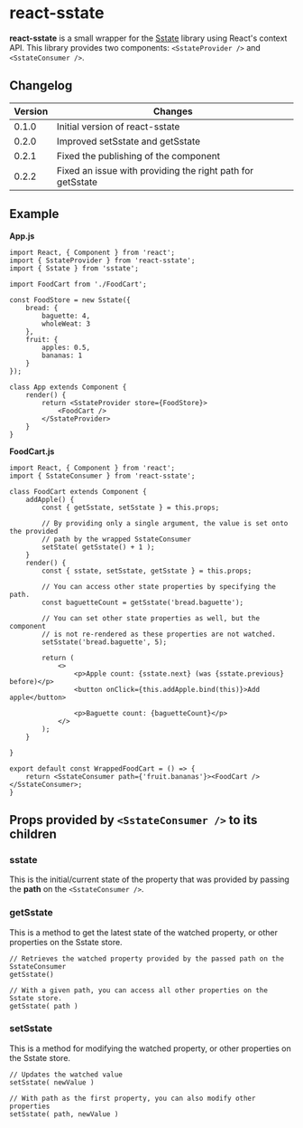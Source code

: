 # react-sstate

**react-sstate** is a small wrapper for the [Sstate](https://www.npmjs.com/package/sstate) library using React's context API. This library provides two
components: `<SstateProvider />` and `<SstateConsumer />`.

## Changelog

| Version | Changes                     |
| ------- | --------------------------- |
| 0.1.0   | Initial version of react-sstate |
| 0.2.0   | Improved setSstate and getSstate |
| 0.2.1   | Fixed the publishing of the component |
| 0.2.2   | Fixed an issue with providing the right path for getSstate |

## Example

**App.js**
```
import React, { Component } from 'react';
import { SstateProvider } from 'react-sstate';
import { Sstate } from 'sstate';

import FoodCart from './FoodCart';

const FoodStore = new Sstate({
    bread: { 
        baguette: 4, 
        wholeWeat: 3 
    }, 
    fruit: { 
        apples: 0.5, 
        bananas: 1 
    }
});

class App extends Component {
    render() {
        return <SstateProvider store={FoodStore}>
            <FoodCart />
        </SstateProvider>
    }
}
```

**FoodCart.js**
```
import React, { Component } from 'react';
import { SstateConsumer } from 'react-sstate';

class FoodCart extends Component {
    addApple() {
        const { getSstate, setSstate } = this.props;

        // By providing only a single argument, the value is set onto the provided 
        // path by the wrapped SstateConsumer
        setState( getSstate() + 1 ); 
    }
    render() {
        const { sstate, setSstate, getSstate } = this.props;
        
        // You can access other state properties by specifying the path.
        const baguetteCount = getSstate('bread.baguette');

        // You can set other state properties as well, but the component
        // is not re-rendered as these properties are not watched.
        setSstate('bread.baguette', 5);

        return (
            <>
                <p>Apple count: {sstate.next} (was {sstate.previous} before)</p>
                <button onClick={this.addApple.bind(this)}>Add apple</button>

                <p>Baguette count: {baguetteCount}</p>
            </>
        );
    }

}

export default const WrappedFoodCart = () => {
    return <SstateConsumer path={'fruit.bananas'}><FoodCart /></SstateConsumer>;
}
```

## Props provided by `<SstateConsumer />` to its children

### **sstate**

This is the initial/current state of the property that was provided by passing the **path** on the `<SstateConsumer />`.

### **getSstate**

This is a method to get the latest state of the watched property, or other properties on the Sstate store.

```
// Retrieves the watched property provided by the passed path on the SstateConsumer
getSstate() 

// With a given path, you can access all other properties on the Sstate store.
getSstate( path ) 
```

### **setSstate**

This is a method for modifying the watched property, or other properties on the Sstate store.

```
// Updates the watched value
setSstate( newValue ) 

// With path as the first property, you can also modify other properties
setSstate( path, newValue ) 
```

